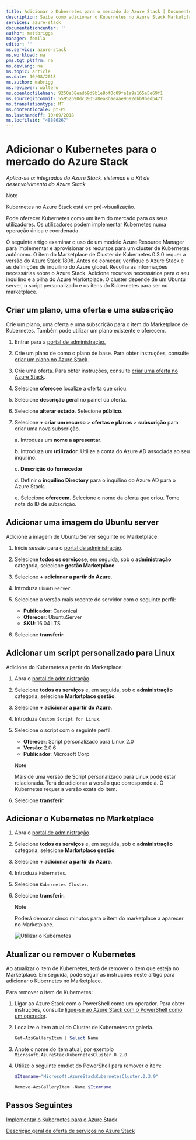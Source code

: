 ```yaml
---
title: Adicionar o Kubernetes para o mercado do Azure Stack | Documentos da Microsoft
description: Saiba como adicionar o Kubernetes no Azure Stack Marketplace.
services: azure-stack
documentationcenter: ''
author: mattbriggs
manager: femila
editor: ''
ms.service: azure-stack
ms.workload: na
pms.tgt_pltfrm: na
ms.devlang: na
ms.topic: article
ms.date: 10/08/2018
ms.author: mabrigg
ms.reviewer: waltero
ms.openlocfilehash: 9250e38eadb9d9b1e8bf0c09fa1a9a165e5e69f1
ms.sourcegitcommit: 55952b90dc3935a8ea8baeaae9692dbb9bedb47f
ms.translationtype: MT
ms.contentlocale: pt-PT
ms.lasthandoff: 10/09/2018
ms.locfileid: "48886267"
---
```

# <a name="add-kubernetes-to-the-azure-stack-marketplace"></a>Adicionar o Kubernetes para o mercado do Azure Stack

*Aplica-se a: integrados do Azure Stack, sistemas e o Kit de desenvolvimento do Azure Stack*

> [!note]  
> Kubernetes no Azure Stack está em pré-visualização.

Pode oferecer Kubernetes como um item do mercado para os seus utilizadores. Os utilizadores podem implementar Kubernetes numa operação única e coordenada.

O seguinte artigo examinar o uso de um modelo Azure Resource Manager para implementar e aprovisionar os recursos para um cluster de Kubernetes autónomo. O item do Marketplace de Cluster de Kubernetes 0.3.0 requer a versão do Azure Stack 1808. Antes de começar, verifique o Azure Stack e as definições de inquilino do Azure global. Recolha as informações necessárias sobre o Azure Stack. Adicione recursos necessários para o seu inquilino e a pilha do Azure Marketplace. O cluster depende de um Ubuntu server, o script personalizado e os itens do Kubernetes para ser no marketplace.

## <a name="create-a-plan-an-offer-and-a-subscription"></a>Criar um plano, uma oferta e uma subscrição

Crie um plano, uma oferta e uma subscrição para o item do Marketplace de Kubernetes. Também pode utilizar um plano existente e oferecem.

1. Entrar para a [portal de administração.](https://adminportal.local.azurestack.external)

1. Crie um plano de como o plano de base. Para obter instruções, consulte [criar um plano no Azure Stack](azure-stack-create-plan.md).

1. Crie uma oferta. Para obter instruções, consulte [criar uma oferta no Azure Stack](azure-stack-create-offer.md).

1. Selecione **oferece**e localize a oferta que criou.

1. Selecione **descrição geral** no painel da oferta.

1. Selecione **alterar estado**. Selecione **público**.

1. Selecione **+ criar um recurso** > **ofertas e planos** > **subscrição** para criar uma nova subscrição.

    a. Introduza um **nome a apresentar**.

    b. Introduza um **utilizador**. Utilize a conta do Azure AD associada ao seu inquilino.

    c. **Descrição do fornecedor**

    d. Definir o **inquilino Directory** para o inquilino do Azure AD para o Azure Stack. 

    e. Selecione **oferecem**. Selecione o nome da oferta que criou. Tome nota do ID de subscrição.

## <a name="add-an-ubuntu-server-image"></a>Adicionar uma imagem do Ubuntu server

Adicione a imagem de Ubuntu Server seguinte no Marketplace:

1. Inicie sessão para o [portal de administração](https://adminportal.local.azurestack.external).

1. Selecione **todos os serviços**e, em seguida, sob o **administração** categoria, selecione **gestão Marketplace**.

1. Selecione **+ adicionar a partir do Azure**.

1. Introduza `UbuntuServer`.

1. Selecione a versão mais recente do servidor com o seguinte perfil:
    - **Publicador**: Canonical
    - **Oferecer**: UbuntuServer
    - **SKU**: 16.04 LTS

1. Selecione **transferir.**

## <a name="add-a-custom-script-for-linux"></a>Adicionar um script personalizado para Linux

Adicione do Kubernetes a partir do Marketplace:

1. Abra o [portal de administração](https://adminportal.local.azurestack.external).

1. Selecione **todos os serviços** e, em seguida, sob o **administração** categoria, selecione **Marketplace gestão**.

1. Selecione **+ adicionar a partir do Azure**.

1. Introduza `Custom Script for Linux`.

1. Selecione o script com o seguinte perfil:
    - **Oferecer**: Script personalizado para Linux 2.0
    - **Versão**: 2.0.6
    - **Publicador**: Microsoft Corp

    > [!Note]  
    > Mais de uma versão de Script personalizado para Linux pode estar relacionada. Terá de adicionar a versão que corresponde à. O Kubernetes requer a versão exata do item.

1. Selecione **transferir.**


## <a name="add-kubernetes-to-the-marketplace"></a>Adicionar o Kubernetes no Marketplace

1. Abra o [portal de administração](https://adminportal.local.azurestack.external).

1. Selecione **todos os serviços** e, em seguida, sob o **administração** categoria, selecione **Marketplace gestão**.

1. Selecione **+ adicionar a partir do Azure**.

1. Introduza `Kubernetes`.

1. Selecione `Kubernetes Cluster`.

1. Selecione **transferir.**

    > [!note]  
    > Poderá demorar cinco minutos para o item do marketplace a aparecer no Marketplace.

    ![Utilizar o Kubernetes](user\media\azure-stack-solution-template-kubernetes-deploy\marketplaceitem.png)

## <a name="update-or-remove-the-kubernetes"></a>Atualizar ou remover o Kubernetes 

Ao atualizar o item de Kubernetes, terá de remover o item que esteja no Marketplace. Em seguida, pode seguir as instruções neste artigo para adicionar o Kubernetes no Marketplace.

Para remover o item de Kubernetes:

1. Ligar ao Azure Stack com o PowerShell como um operador. Para obter instruções, consulte [ligue-se ao Azure Stack com o PowerShell como um operador](https://docs.microsoft.com/azure/azure-stack/azure-stack-powershell-configure-admin).

2. Localize o item atual do Cluster de Kubernetes na galeria.

    ```PowerShell  
    Get-AzsGalleryItem | Select Name
    ```
    
3. Anote o nome do item atual, por exemplo `Microsoft.AzureStackKubernetesCluster.0.2.0`

4. Utilize o seguinte cmdlet do PowerShell para remover o item:

    ```PowerShell  
    $Itemname="Microsoft.AzureStackKubernetesCluster.0.3.0"

    Remove-AzsGalleryItem -Name $Itemname
    ```

## <a name="next-steps"></a>Passos Seguintes

[Implementar o Kubernetes para o Azure Stack](https://docs.microsoft.com/azure/azure-stack/user/azure-stack-solution-template-kubernetes-deploy)



[Descrição geral da oferta de serviços no Azure Stack](azure-stack-offer-services-overview.md)